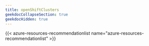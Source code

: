 ```yaml
---
title: openShiftClusters
geekdocCollapseSection: true
geekdocHidden: true
---
```


{{< azure-resources-recommendationlist name="azure-resources-recommendationlist" >}}
